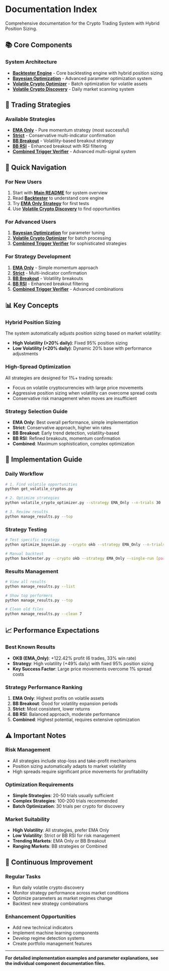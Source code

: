 # Documentation Index

Comprehensive documentation for the Crypto Trading System with Hybrid Position Sizing.

## 📚 Core Components

### System Architecture
- **[Backtester Engine](backtester.md)** - Core backtesting engine with hybrid position sizing
- **[Bayesian Optimization](bayesian_optimization.md)** - Advanced parameter optimization system
- **[Volatile Crypto Optimizer](volatile_crypto_optimizer.md)** - Batch optimization for volatile assets
- **[Volatile Crypto Discovery](volatile_crypto_discovery.md)** - Daily market scanning system

## 🎯 Trading Strategies

### Available Strategies
- **[EMA Only](strategies/ema_only.md)** - Pure momentum strategy (most successful)
- **[Strict](strategies/strict.md)** - Conservative multi-indicator confirmation
- **[BB Breakout](strategies/bb_breakout.md)** - Volatility-based breakout strategy
- **[BB RSI](strategies/bb_rsi.md)** - Enhanced breakout with RSI filtering
- **[Combined Trigger Verifier](strategies/combined_trigger_verifier.md)** - Advanced multi-signal system

## 🚀 Quick Navigation

### For New Users
1. Start with **[Main README](../README.md)** for system overview
2. Read **[Backtester](backtester.md)** to understand core engine
3. Try **[EMA Only Strategy](strategies/ema_only.md)** for first tests
4. Use **[Volatile Crypto Discovery](volatile_crypto_discovery.md)** to find opportunities

### For Advanced Users
1. **[Bayesian Optimization](bayesian_optimization.md)** for parameter tuning
2. **[Volatile Crypto Optimizer](volatile_crypto_optimizer.md)** for batch processing
3. **[Combined Trigger Verifier](strategies/combined_trigger_verifier.md)** for sophisticated strategies

### For Strategy Development
1. **[EMA Only](strategies/ema_only.md)** - Simple momentum approach
2. **[Strict](strategies/strict.md)** - Multi-indicator confirmation
3. **[BB Breakout](strategies/bb_breakout.md)** - Volatility breakouts
4. **[BB RSI](strategies/bb_rsi.md)** - Enhanced breakout filtering
5. **[Combined Trigger Verifier](strategies/combined_trigger_verifier.md)** - Advanced combinations

## 📊 Key Concepts

### Hybrid Position Sizing
The system automatically adjusts position sizing based on market volatility:
- **High Volatility (>20% daily)**: Fixed 95% position sizing
- **Low Volatility (<20% daily)**: Dynamic 20% base with performance adjustments

### High-Spread Optimization
All strategies are designed for 1%+ trading spreads:
- Focus on volatile cryptocurrencies with large price movements
- Aggressive position sizing when volatility can overcome spread costs
- Conservative risk management when moves are insufficient

### Strategy Selection Guide
- **EMA Only**: Best overall performance, simple implementation
- **Strict**: Conservative approach, higher win rates
- **BB Breakout**: Early trend detection, volatility-based
- **BB RSI**: Refined breakouts, momentum confirmation
- **Combined**: Maximum sophistication, complex optimization

## 🔧 Implementation Guide

### Daily Workflow
```bash
# 1. Find volatile opportunities
python get_volatile_cryptos.py

# 2. Optimize strategies
python volatile_crypto_optimizer.py --strategy EMA_Only --n-trials 30

# 3. Review results
python manage_results.py --top
```

### Strategy Testing
```bash
# Test specific strategy
python optimize_bayesian.py --crypto okb --strategy EMA_Only --n-trials 50

# Manual backtest
python backtester.py --crypto okb --strategy EMA_Only --single-run [parameters]
```

### Results Management
```bash
# View all results
python manage_results.py --list

# Show top performers
python manage_results.py --top

# Clean old files
python manage_results.py --clean 7
```

## 📈 Performance Expectations

### Best Known Results
- **OKB (EMA_Only)**: +122.42% profit (6 trades, 33% win rate)
- **Strategy**: High volatility (+49% daily) with fixed 95% position sizing
- **Key Success Factor**: Large price movements overcome 1% spread costs

### Strategy Performance Ranking
1. **EMA Only**: Highest profits on volatile assets
2. **BB Breakout**: Good for volatility expansion periods
3. **Strict**: Most consistent, lower returns
4. **BB RSI**: Balanced approach, moderate performance
5. **Combined**: Highest potential, requires extensive optimization

## ⚠️ Important Notes

### Risk Management
- All strategies include stop-loss and take-profit mechanisms
- Position sizing automatically adapts to market volatility
- High spreads require significant price movements for profitability

### Optimization Requirements
- **Simple Strategies**: 20-50 trials usually sufficient
- **Complex Strategies**: 100-200 trials recommended
- **Batch Optimization**: 30 trials per crypto for discovery

### Market Suitability
- **High Volatility**: All strategies, prefer EMA Only
- **Low Volatility**: Strict or BB RSI for risk management
- **Trending Markets**: EMA Only or BB Breakout
- **Ranging Markets**: BB strategies or Combined

## 🔄 Continuous Improvement

### Regular Tasks
- Run daily volatile crypto discovery
- Monitor strategy performance across market conditions
- Optimize parameters as market regimes change
- Backtest new strategy combinations

### Enhancement Opportunities
- Add new technical indicators
- Implement machine learning components
- Develop regime detection systems
- Create portfolio management features

---

**For detailed implementation examples and parameter explanations, see the individual component documentation files.**
